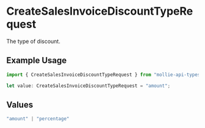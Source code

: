 # CreateSalesInvoiceDiscountTypeRequest

The type of discount.

## Example Usage

```typescript
import { CreateSalesInvoiceDiscountTypeRequest } from "mollie-api-typescript/models/operations";

let value: CreateSalesInvoiceDiscountTypeRequest = "amount";
```

## Values

```typescript
"amount" | "percentage"
```